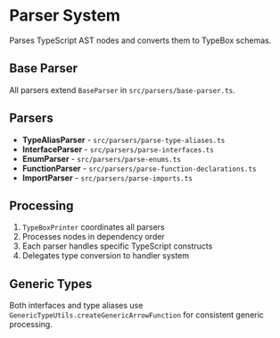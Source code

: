 # Parser System

Parses TypeScript AST nodes and converts them to TypeBox schemas.

## Base Parser

All parsers extend `BaseParser` in `src/parsers/base-parser.ts`.

## Parsers

- **TypeAliasParser** - `src/parsers/parse-type-aliases.ts`
- **InterfaceParser** - `src/parsers/parse-interfaces.ts`
- **EnumParser** - `src/parsers/parse-enums.ts`
- **FunctionParser** - `src/parsers/parse-function-declarations.ts`
- **ImportParser** - `src/parsers/parse-imports.ts`

## Processing

1. `TypeBoxPrinter` coordinates all parsers
2. Processes nodes in dependency order
3. Each parser handles specific TypeScript constructs
4. Delegates type conversion to handler system

## Generic Types

Both interfaces and type aliases use `GenericTypeUtils.createGenericArrowFunction` for consistent generic processing.
